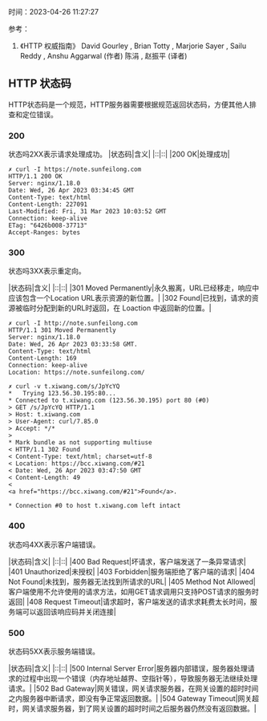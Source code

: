时间：2023-04-26 11:27:27

参考：

1. 《HTTP 权威指南》 David Gourley , Brian Totty , Marjorie Sayer , Sailu Reddy , Anshu Aggarwal (作者) 陈涓 , 赵振平 (译者)

## HTTP 状态码

HTTP状态码是一个规范，HTTP服务器需要根据规范返回状态码，方便其他人排查和定位错误。

### 200

状态吗2XX表示请求处理成功。
|状态码|含义|
|::|::|
|200 OK|处理成功|

```
✗ curl -I https://note.sunfeilong.com
HTTP/1.1 200 OK
Server: nginx/1.18.0
Date: Wed, 26 Apr 2023 03:34:45 GMT
Content-Type: text/html
Content-Length: 227091
Last-Modified: Fri, 31 Mar 2023 10:03:52 GMT
Connection: keep-alive
ETag: "6426b008-37713"
Accept-Ranges: bytes
```

### 300

状态吗3XX表示重定向。

|状态码|含义|
|::|::|
|301 Moved Permanently|永久搬离，URL已经移走，响应中应该包含一个Location URL表示资源的新位置。|
|302 Found|已找到，请求的资源被临时分配到新的URL时返回，在 Loaction 中返回新的位置。|

```shell
✗ curl -I http://note.sunfeilong.com 
HTTP/1.1 301 Moved Permanently
Server: nginx/1.18.0
Date: Wed, 26 Apr 2023 03:33:58 GMT.
Content-Type: text/html
Content-Length: 169
Connection: keep-alive
Location: https://note.sunfeilong.com/
```

```
✗ curl -v t.xiwang.com/s/JpYcYQ
*   Trying 123.56.30.195:80...
* Connected to t.xiwang.com (123.56.30.195) port 80 (#0)
> GET /s/JpYcYQ HTTP/1.1
> Host: t.xiwang.com
> User-Agent: curl/7.85.0
> Accept: */*
> 
* Mark bundle as not supporting multiuse
< HTTP/1.1 302 Found
< Content-Type: text/html; charset=utf-8
< Location: https://bcc.xiwang.com/#21
< Date: Wed, 26 Apr 2023 03:47:50 GMT
< Content-Length: 49
< 
<a href="https://bcc.xiwang.com/#21">Found</a>.

* Connection #0 to host t.xiwang.com left intact
```



### 400

状态吗4XX表示客户端错误。

|状态码|含义|
|::|::|
|400 Bad Request|坏请求，客户端发送了一条异常请求|
|401 Unauthorized|未授权|
|403 Forbidden|服务端拒绝了客户端的请求|
|404 Not Found|未找到，服务器无法找到所请求的URL|
|405 Method Not Allowed|客户端使用不允许使用的请求方法，如用GET请求调用只支持POST请求的服务时返回|
|408 Request Timeout|请求超时，客户端发送的请求求耗费太长时间，服务端可以返回该响应码并关闭连接|

### 500

状态码5XX表示服务端错误。

|状态码|含义|
|::|::|
|500 Internal Server Error|服务器内部错误，服务器处理请求的过程中出现一个错误（内存地址越界、空指针等），导致服务器无法继续处理请求。|
|502 Bad Gateway|网关错误，网关请求服务器，在网关设置的超时时间之内服务器中断请求，即没有争正常返回数据。|
|504 Gateway Timeout|网关超时，网关请求服务器，到了网关设置的超时时间之后服务器仍然没有返回数据。|